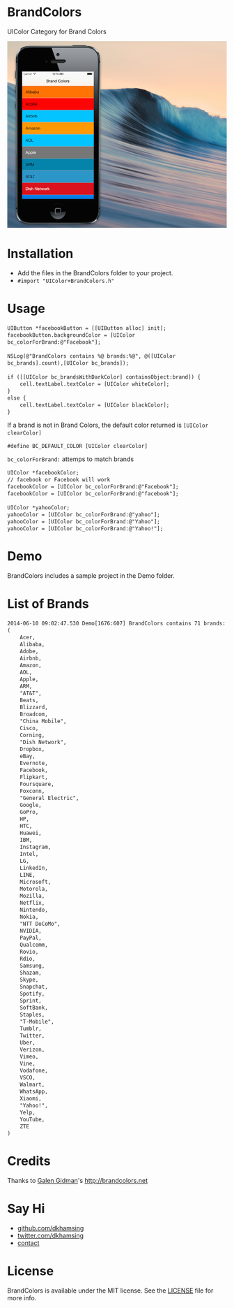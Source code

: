 BrandColors
===========

UIColor Category for Brand Colors

![](Assets/screenshot.png)

# Installation
- Add the files in the BrandColors folder to your project.
- `#import "UIColor+BrandColors.h"`

# Usage
``` 
UIButton *facebookButton = [[UIButton alloc] init];
facebookButton.backgroundColor = [UIColor bc_colorForBrand:@"Facebook"]; 

NSLog(@"BrandColors contains %@ brands:%@", @([UIColor bc_brands].count),[UIColor bc_brands]);

if ([[UIColor bc_brandsWithDarkColor] containsObject:brand]) {
	cell.textLabel.textColor = [UIColor whiteColor];    
}
else {
    cell.textLabel.textColor = [UIColor blackColor];
}
```

If a brand is not in Brand Colors, the default color returned is `[UIColor clearColor]`
```
#define BC_DEFAULT_COLOR [UIColor clearColor]
```

`bc_colorForBrand:` attemps to match brands

``` 
UIColor *facebookColor;
// facebook or Facebook will work
facebookColor = [UIColor bc_colorForBrand:@"Facebook"]; 
facebookColor = [UIColor bc_colorForBrand:@"facebook"]; 

UIColor *yahooColor;
yahooColor = [UIColor bc_colorForBrand:@"yahoo"]; 
yahooColor = [UIColor bc_colorForBrand:@"Yahoo"]; 
yahooColor = [UIColor bc_colorForBrand:@"Yahoo!"]; 
```

# Demo
BrandColors includes a sample project in the Demo folder.

# List of Brands
``` 
2014-06-10 09:02:47.530 Demo[1676:607] BrandColors contains 71 brands:(
    Acer,
    Alibaba,
    Adobe,
    Airbnb,
    Amazon,
    AOL,
    Apple,
    ARM,
    "AT&T",
    Beats,
    Blizzard,
    Broadcom,
    "China Mobile",
    Cisco,
    Corning,
    "Dish Network",
    Dropbox,
    eBay,
    Evernote,
    Facebook,
    Flipkart,
    Foursquare,
    Foxconn,
    "General Electric",
    Google,
    GoPro,
    HP,
    HTC,
    Huawei,
    IBM,
    Instagram,
    Intel,
    LG,
    LinkedIn,
    LINE,
    Microsoft,
    Motorola,
    Mozilla,
    Netflix,
    Nintendo,
    Nokia,
    "NTT DoCoMo",
    NVIDIA,
    PayPal,
    Qualcomm,
    Rovio,
    Rdio,
    Samsung,
    Shazam,
    Skype,
    Snapchat,
    Spotify,
    Sprint,
    SoftBank,
    Staples,
    "T-Mobile",
    Tumblr,
    Twitter,
    Uber,
    Verizon,
    Vimeo,
    Vine,
    Vodafone,
    VSCO,
    Walmart,
    WhatsApp,
    Xiaomi,
    "Yahoo!",
    Yelp,
    YouTube,
    ZTE
)
```

# Credits
Thanks to [Galen Gidman](https://github.com/galengidman)'s http://brandcolors.net

# Say Hi
- [github.com/dkhamsing](https://github.com/dkhamsing)
- [twitter.com/dkhamsing](https://twitter.com/dkhamsing)
- [contact](http://dkhamsing.tumblr.com/ask)

# License
BrandColors is available under the MIT license. See the [LICENSE](LICENSE) file for more info.
